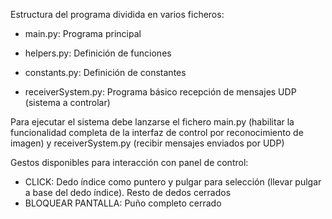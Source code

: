 Estructura del programa dividida en varios ficheros:

- main.py: Programa principal 
- helpers.py: Definición de funciones
- constants.py: Definición de constantes

- receiverSystem.py: Programa básico recepción de mensajes UDP (sistema a controlar)

Para ejecutar el sistema debe lanzarse el fichero main.py (habilitar la funcionalidad completa de la interfaz de control por reconocimiento de imagen) y receiverSystem.py (recibir mensajes enviados por UDP)

Gestos disponibles para interacción con panel de control:
  - CLICK: Dedo índice como puntero y pulgar para selección (llevar pulgar a base del dedo índice). Resto de dedos cerrados
  - BLOQUEAR PANTALLA: Puño completo cerrado
